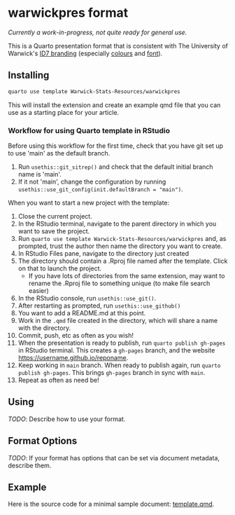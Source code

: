# warwickpres format

*Currently a work-in-progress, not quite ready for general use.*

This is a Quarto presentation format that is consistent with The University of Warwick's [ID7 branding](https://id7.warwick.ac.uk) (especially [colours](https://id7.warwick.ac.uk/components/colour-palette/) and [font](https://warwick.ac.uk/services/its/servicessupport/web/sitebuilder2/id7/faqs/fonts/)).

## Installing

```bash
quarto use template Warwick-Stats-Resources/warwickpres
```

This will install the extension and create an example qmd file that you can use as a starting place for your article.

### Workflow for using Quarto template in RStudio

Before using this workflow for the first time, check that you have git set up to use 'main' as the default branch.

1. Run `usethis::git_sitrep()` and check that the default initial branch name is 'main'.
2. If it not 'main', change the configuration by running `usethis::use_git_config(init.defaultBranch = "main")`.

When you want to start a new project with the template:

1. Close the current project.
2. In the RStudio terminal, navigate to the parent directory in which you want to save the project.
3. Run `quarto use template Warwick-Stats-Resources/warwickpres` and, as prompted, trust the author then name the directory you want to create.
4. In RStudio Files pane, navigate to the directory just created
5. The directory should contain a .Rproj file named after the template. Click on that to launch the project.
    - If you have lots of directories from the same extension, may want to rename the .Rproj file to something unique (to make file search easier)
6. In the RStudio console, run `usethis::use_git()`.
7. After restarting as prompted, run `usethis::use_github()`
8. You want to add a README.md at this point.
9. Work in the `.qmd` file created in the directory, which will share a name with the directory.
10. Commit, push, etc as often as you wish!
11. When the presentation is ready to publish, run `quarto publish gh-pages` in RStudio terminal. This creates a `gh-pages` branch, and the website https://username.github.io/reponame.
12. Keep working in `main` branch. When ready to publish again, run `quarto publish gh-pages`. This brings `gh-pages` branch in sync with `main`.
13. Repeat as often as need be!

## Using

*TODO*: Describe how to use your format.

## Format Options

*TODO*: If your format has options that can be set via document metadata, describe them.

## Example

Here is the source code for a minimal sample document: [template.qmd](template.qmd).
